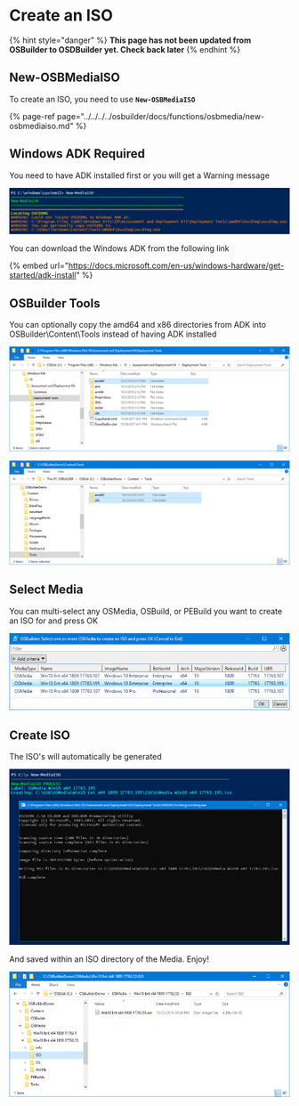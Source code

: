 # Create an ISO

{% hint style="danger" %}
**This page has not been updated from OSBuilder to OSDBuilder yet.  Check back later**
{% endhint %}

## New-OSBMediaISO

To create an ISO, you need to use **`New-OSBMediaISO`**

{% page-ref page="../../../../osbuilder/docs/functions/osbmedia/new-osbmediaiso.md" %}

## Windows ADK Required

You need to have ADK installed first or you will get a Warning message

![](../../../../.gitbook/assets/2018-10-23_22-38-53.png)

You can download the Windows ADK from the following link

{% embed url="https://docs.microsoft.com/en-us/windows-hardware/get-started/adk-install" %}

## OSBuilder Tools

You can optionally copy the amd64 and x86 directories from ADK into OSBuilder\Content\Tools instead of  having ADK installed

![C:\Program Files \(x86\)\Windows Kits\10\Assessment and Deployment Kit\Deployment Tools](../../../../.gitbook/assets/2018-10-23_22-44-52.png)

![&amp;lt;OSBuilder SourcePath&amp;gt;\Content\Tools](../../../../.gitbook/assets/2018-10-23_22-46-23.png)

## Select Media

You can multi-select any OSMedia, OSBuild, or PEBuild you want to create an ISO for and press OK

![](../../../../.gitbook/assets/2018-12-30_22-30-11.png)

## Create ISO

The ISO's will automatically be generated

![](../../../../.gitbook/assets/2018-12-30_22-30-36.png)

And saved within an ISO directory of the Media. Enjoy!

![](../../../../.gitbook/assets/2018-10-23_22-58-52.png)



